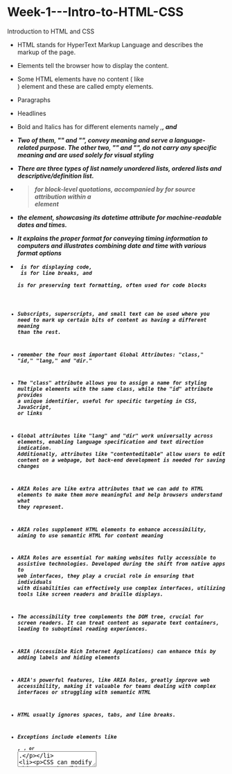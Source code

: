 # Week-1---Intro-to-HTML-CSS

Introduction to HTML and CSS
-	HTML stands for HyperText Markup Language and describes the markup of the page.
-	Elements tell the browser how to display the content.
-	Some HTML elements have no content ( like <br> ) element and these are called empty elements.
-	Paragraphs 
-	Headlines 
-	Bold and Italics has for different elements namely <em>,<b>, <strong> and <i>
-	Two of them, "<em>" and "<strong>", convey meaning and serve a language-related purpose. The other two, "<i>" and "<b>", do not carry any specific meaning and are used solely for visual styling
-	There are three types of list namely unordered lists, ordered lists and descriptive/definition list.
 
-	<blockquote> for block-level quotations, accompanied by <cite> for source attribution within a <footer> element
-	the <time> element, showcasing its datetime attribute for machine-readable dates and times.
-	It explains the proper format for conveying timing information to computers and illustrates combining date and time with various format options
-	<code> is for displaying code, <br> is for line breaks, and <pre> is for preserving text formatting, often used for code blocks
-	Subscripts, superscripts, and small text can be used where you need to mark up certain bits of content as having a different meaning than the rest.
-	remember the four most important Global Attributes: "class," "id," "lang," and "dir."
-	The "class" attribute allows you to assign a name for styling multiple elements with the same class, while the "id" attribute provides a unique identifier, useful for specific targeting in CSS, JavaScript, or links
-	Global attributes like "lang" and "dir" work universally across elements, enabling language specification and text direction indication. Additionally, attributes like "contenteditable" allow users to edit content on a webpage, but back-end development is needed for saving changes
-	ARIA Roles are like extra attributes that we can add to HTML elements to make them more meaningful and help browsers understand what they represent.
-	ARIA roles supplement HTML elements to enhance accessibility, aiming to use semantic HTML for content meaning
-	ARIA Roles are essential for making websites fully accessible to assistive technologies. Developed during the shift from native apps to web interfaces, they play a crucial role in ensuring that individuals with disabilities can effectively use complex interfaces, utilizing tools like screen readers and braille displays.
-	The accessibility tree complements the DOM tree, crucial for screen readers. It can treat content as separate text containers, leading to suboptimal reading experiences.
-	ARIA (Accessible Rich Internet Applications) can enhance this by adding labels and hiding elements
-	ARIA's powerful features, like ARIA Roles, greatly improve web accessibility, making it valuable for teams dealing with complex interfaces or struggling with semantic HTML
-	HTML usually ignores spaces, tabs, and line breaks.
-	Exceptions include elements like <pre>, <code>, or <textarea>.
-	CSS can modify whitespace handling.
-	Extra spaces in paragraphs are usually ignored by browsers.
-	Example given with extra spaces, but the browser ignores them.
-	Comments enhance code readability.
-	Inserted using <!-- and -->.
-	Browsers disregard comments; code editors may display them differently.
-	In early HTML, there was a debate on uppercase or lowercase.
-	Current norm is to use lowercase for HTML elements.
-	Browser support is not affected by case choice.
-	Short elements like <p> or <i> vs. longer ones like <article> or <video>.
-	Evolution from optimizing file size in the '80s to prioritizing readability.
-	Many elements have both opening and closing tags.
-	Older elements (e.g., <img>) may lack closing tags.
-	Slash (/) used to self-close, but now formatting options are flexible.
-	Personal preference determines whether to use the slash.
-	<, >, and & are crucial in HTML.
-	Writing them with spaces around displays them as regular content.
-	If written resembling HTML, the browser assumes code and doesn't display it.
-	Character entities: ampersand + short code + semicolon.
-	Used to represent special characters in HTML.
-	Example: Replace < and > with &lt; and &gt; respectively.
-	W3C provides a reference chart for character entities.
-	Useful for typing characters not on the keyboard (e.g., copyright symbol).
-	Regular spaces allow line breaks; browser wraps text where space permits.
-	Non-breaking space (&nbsp;) prevents line breaks between words.
-	Example: Keeping "Lebron" and "James" together in a sentence.
-	Can also create multiple spaces between words without being ignored by the browser.
-	HTML character entities, including non-breaking spaces, ensure specific character display on webpages.

-	Web links are common in today's online experience, found in navigation bars, menus, teaser cards, and clickable article titles.
-	The concept of linking, including hypertext and hypermedia, was a revolutionary idea in the 1980s, leading to the birth of the web in the early 1990s.
-	Creating a link in HTML is done using the "A" element, which stands for anchor. The link's destination is specified using the "href" attribute with a URL enclosed in quotes.
-	The term "href" stands for Hypertext Reference. Links can include text or images between the opening and closing "A" tags, making them clickable.
-	Links are not limited to text; they can also be wrapped around images or more complex elements like teaser cards.
-	URLs can be versatile, including the entire URL when linking to another website or a specific web page. Absolute URLs point to a precise location on the web and must include the HTTP or HTTPS part.
-	HTTPS, which stands for Hypertext Transport Protocol Secure, is recommended for enhanced security in web addresses. Modern browsers often automatically add the HTTPS:// part when typing a web address.
-	Absolute URLs and relative URLs are options for forming links in web development.
-	Absolute URLs point to a precise location on the web and include the full domain. Relative URLs are based on the current file's location and omit the domain.
-	Relative URLs are useful when working on a local copy of a website or moving between different servers with different URLs for testing.
-	Creating a relative URL involves omitting the domain name and including the initial slash to start from the root level or writing the path relative to the file where the link is written.
-	File organization is crucial for understanding how to create URLs. Slashes in a URL indicate navigating the file structure, and filenames have extensions while folder names do not.
-	Examples of relative URLs include "/images/logo.gif" (relative to the root) and "../images/logo.gif" (relative to the current file's location).
-	Web browsers automatically look for an index.html file when given a URL that points to a folder, enabling clean URL structures.
-	Trailing slashes in URLs do not affect the destination; both versions with or without a trailing slash take you to the same place.
-	Crafting well-structured URLs is essential for user experience and search engine results, and using relative URLs can be beneficial, especially in projects that move between servers.
-	Each link (home, people, prices, contact) is wrapped in an "li" element and enclosed in a "ul" element for an unordered list.
-	The entire menu is encompassed in a "nav" element to signify site navigation.
-	Apply CSS styling for visual appearance.
-	Enhance accessibility by assigning the role "navigation" to the "nav" element and adding an "aria label" for descriptive reading.
-	Breadcrumb links are wrapped in a "nav" element and enclosed in an ordered list ("ol") as the order matters.
-	Add an "aria label" of "breadcrumb" for context when read aloud.
-	Unlike the main menu, do not assign the role "navigation" to this breadcrumb trail.
-	
